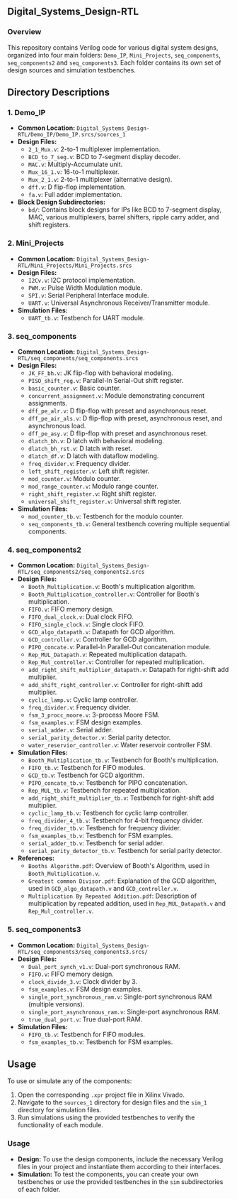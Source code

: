 ## Digital_Systems_Design-RTL

### Overview
This repository contains Verilog code for various digital system designs, organized into four main folders: `Demo_IP`, `Mini_Projects`, `seq_components`, `seq_components2` and  `seq_components3`. Each folder contains its own set of design sources and simulation testbenches.

## Directory Descriptions

### 1. **Demo_IP**
   - **Common Location:** `Digital_Systems_Design-RTL/Demo_IP/Demo_IP.srcs/sources_1`
   - **Design Files:**
     - `2_1_Mux.v`: 2-to-1 multiplexer implementation.
     - `BCD_to_7_seg.v`: BCD to 7-segment display decoder.
     - `MAC.v`: Multiply-Accumulate unit.
     - `Mux_16_1.v`: 16-to-1 multiplexer.
     - `Mux_2_1.v`: 2-to-1 multiplexer (alternative design).
     - `dff.v`: D flip-flop implementation.
     - `fa.v`: Full adder implementation.
   - **Block Design Subdirectories:**
     - `bd/`: Contains block designs for IPs like BCD to 7-segment display, MAC, various multiplexers, barrel shifters, ripple carry adder, and shift registers.

### 2. **Mini_Projects**
   - **Common Location:** `Digital_Systems_Design-RTL/Mini_Projects/Mini_Projects.srcs`
   - **Design Files:**
     - `I2Cv.v`: I2C protocol implementation.
     - `PWM.v`: Pulse Width Modulation module.
     - `SPI.v`: Serial Peripheral Interface module.
     - `UART.v`: Universal Asynchronous Receiver/Transmitter module.
   - **Simulation Files:**
     - `UART_tb.v`: Testbench for UART module.

### 3. **seq_components**
   - **Common Location:** `Digital_Systems_Design-RTL/seq_components/seq_components.srcs`
   - **Design Files:**
     - `JK_FF_bh.v`: JK flip-flop with behavioral modeling.
     - `PISO_shift_reg.v`: Parallel-In Serial-Out shift register.
     - `basic_counter.v`: Basic counter.
     - `concurrent_assignment.v`: Module demonstrating concurrent assignments.
     - `dff_pe_alr.v`: D flip-flop with preset and asynchronous reset.
     - `dff_pe_air_als.v`: D flip-flop with preset, asynchronous reset, and asynchronous load.
     - `dff_pe_asy.v`: D flip-flop with preset and asynchronous reset.
     - `dlatch_bh.v`: D latch with behavioral modeling.
     - `dlatch_bh_rst.v`: D latch with reset.
     - `dlatch_df.v`: D latch with dataflow modeling.
     - `freq_divider.v`: Frequency divider.
     - `left_shift_register.v`: Left shift register.
     - `mod_counter.v`: Modulo counter.
     - `mod_range_counter.v`: Modulo range counter.
     - `right_shift_register.v`: Right shift register.
     - `universal_shift_register.v`: Universal shift register.
   - **Simulation Files:**
     - `mod_counter_tb.v`: Testbench for the modulo counter.
     - `seq_components_tb.v`: General testbench covering multiple sequential components.

### 4. **seq_components2**
   - **Common Location:** `Digital_Systems_Design-RTL/seq_components2/seq_components2.srcs`
   - **Design Files:**
     - `Booth_Multiplication.v`: Booth's multiplication algorithm.
     - `Booth_Multiplication_controller.v`: Controller for Booth's multiplication.
     - `FIFO.v`: FIFO memory design.
     - `FIFO_dual_clock.v`: Dual clock FIFO.
     - `FIFO_single_clock.v`: Single clock FIFO.
     - `GCD_algo_datapath.v`: Datapath for GCD algorithm.
     - `GCD_controller.v`: Controller for GCD algorithm.
     - `PIPO_concate.v`: Parallel-In Parallel-Out concatenation module.
     - `Rep_MUL_Datapath.v`: Repeated multiplication datapath.
     - `Rep_Mul_controller.v`: Controller for repeated multiplication.
     - `add_right_shift_multiplier_datapath.v`: Datapath for right-shift add multiplier.
     - `add_shift_right_controller.v`: Controller for right-shift add multiplier.
     - `cyclic_lamp.v`: Cyclic lamp controller.
     - `freq_divider.v`: Frequency divider.
     - `fsm_3_procc_moore.v`: 3-process Moore FSM.
     - `fsm_examples.v`: FSM design examples.
     - `serial_adder.v`: Serial adder.
     - `serial_parity_detector.v`: Serial parity detector.
     - `water_reservior_controller.v`: Water reservoir controller FSM.
   - **Simulation Files:**
     - `Booth_Multiplication_tb.v`: Testbench for Booth's multiplication.
     - `FIFO_tb.v`: Testbench for FIFO modules.
     - `GCD_tb.v`: Testbench for GCD algorithm.
     - `PIPO_concate_tb.v`: Testbench for PIPO concatenation.
     - `Rep_MUL_tb.v`: Testbench for repeated multiplication.
     - `add_right_shift_multiplier_tb.v`: Testbench for right-shift add multiplier.
     - `cyclic_lamp_tb.v`: Testbench for cyclic lamp controller.
     - `freq_divider_4_tb.v`: Testbench for 4-bit frequency divider.
     - `freq_divider_tb.v`: Testbench for frequency divider.
     - `fsm_examples_tb.v`: Testbench for FSM examples.
     - `serial_adder_tb.v`: Testbench for serial adder.
     - `serial_parity_detector_tb.v`: Testbench for serial parity detector.
   - **References:**
     - `Booths Algorithm.pdf`: Overview of Booth's Algorithm, used in `Booth_Multiplication.v`.
     - `Greatest common Divisor.pdf`: Explanation of the GCD algorithm, used in `GCD_algo_datapath.v` and `GCD_controller.v`.
     - `Multiplication By Repeated Addition.pdf`: Description of multiplication by repeated addition, used in `Rep_MUL_Datapath.v` and `Rep_Mul_controller.v`.

### 5. **seq_components3**
   - **Common Location:** `Digital_Systems_Design-RTL/seq_components3/seq_components3.srcs/`
   - **Design Files:**
     - `Dual_port_synch_v1.v`: Dual-port synchronous RAM.
     - `FIFO.v`: FIFO memory design.
     - `clock_divide_3.v`: Clock divider by 3.
     - `fsm_examples.v`: FSM design examples.
     - `single_port_synchronous_ram.v`: Single-port synchronous RAM (multiple versions).
     - `single_port_asynchronous_ram.v`: Single-port asynchronous RAM.
     - `true_dual_port.v`: True dual-port RAM.
   - **Simulation Files:**
     - `FIFO_tb.v`: Testbench for FIFO modules.
     - `fsm_examples_tb.v`: Testbench for FSM examples.

## Usage

To use or simulate any of the components:
1. Open the corresponding `.xpr` project file in Xilinx Vivado.
2. Navigate to the `sources_1` directory for design files and the `sim_1` directory for simulation files.
3. Run simulations using the provided testbenches to verify the functionality of each module.




### Usage
* **Design:** To use the design components, include the necessary Verilog files in your project and instantiate them according to their interfaces.
* **Simulation:** To test the components, you can create your own testbenches or use the provided testbenches in the `sim` subdirectories of each folder.
